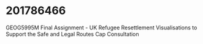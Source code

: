 # 201786466
GEOG5995M Final Assignment - UK Refugee Resettlement Visualisations to Support the Safe and Legal Routes Cap Consultation
